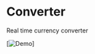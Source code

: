 # Converter

Real time currency converter

[![Demo](https://media.giphy.com/media/1xlrbW0KjaSSHwbTgj/giphy.gif)]

